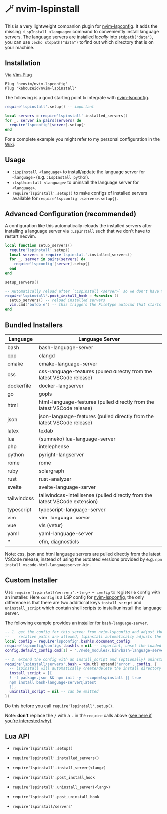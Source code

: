 # 🪄 nvim-lspinstall

This is a very lightweight companion plugin for [nvim-lspconfig](https://github.com/neovim/nvim-lspconfig).
It adds the missing `:LspInstall <language>` command to conveniently install language servers.
The language servers are installed *locally* into `stdpath("data")`, you can use `:echo stdpath("data")` to find out which directory that is on your machine.


## Installation
Via [Vim-Plug](https://github.com/junegunn/vim-plug)

```vim
Plug 'neovim/nvim-lspconfig'
Plug 'kabouzeid/nvim-lspinstall'
```
The following is a good starting point to integrate with [nvim-lspconfig](https://github.com/neovim/nvim-lspconfig).
```lua
require'lspinstall'.setup() -- important

local servers = require'lspinstall'.installed_servers()
for _, server in pairs(servers) do
  require'lspconfig'[server].setup{}
end
```
For a complete example you might refer to my personal configuration in the [Wiki](https://github.com/kabouzeid/nvim-lspinstall/wiki).


## Usage
* `:LspInstall <language>` to install/update the language server for `<language>` (e.g. `:LspInstall python`).
* `:LspUninstall <language>` to uninstall the language server for `<language>`.
* `require'lspinstall'.setup()` to make configs of installed servers available for `require'lspconfig'.<server>.setup{}`.


## Advanced Configuration (recommended)

A configuration like this automatically reloads the installed servers after installing a language server via `:LspInstall` such that we don't have to restart neovim.

```lua
local function setup_servers()
  require'lspinstall'.setup()
  local servers = require'lspinstall'.installed_servers()
  for _, server in pairs(servers) do
    require'lspconfig'[server].setup{}
  end
end

setup_servers()

-- Automatically reload after `:LspInstall <server>` so we don't have to restart neovim
require'lspinstall'.post_install_hook = function ()
  setup_servers() -- reload installed servers
  vim.cmd("bufdo e") -- this triggers the FileType autocmd that starts the server
end
```

## Bundled Installers

| Language    | Language Server                                                             |
|-------------|-----------------------------------------------------------------------------|
| bash        | bash-language-server                                                        |
| cpp         | clangd                                                                      |
| cmake       | cmake-language-server                                                       |
| css         | css-language-features (pulled directly from the latest VSCode release)      |
| dockerfile  | docker-langserver                                                           |
| go          | gopls                                                                       |
| html        | html-language-features (pulled directly from the latest VSCode release)     |
| json        | json-language-features (pulled directly from the latest VSCode release)     |
| latex       | texlab                                                                      |
| lua         | (sumneko) lua-language-server                                               |
| php         | intelephense                                                                |
| python      | pyright-langserver                                                          |
| rome        | rome                                                                        |
| ruby        | solargraph                                                                  |
| rust        | rust-analyzer                                                               |
| svelte      | svelte-language-server                                                      |
| tailwindcss | tailwindcss-intellisense (pulled directly from the latest VSCode extension) |
| typescript  | typescript-language-server                                                  |
| vim         | vim-language-server                                                         |
| vue         | vls (vetur)                                                                 |
| yaml        | yaml-language-server                                                        |
| *           | efm, diagnosticls                                                           |

Note: css, json and html language servers are pulled directly from the latest VSCode release, instead of using the outdated versions provided by e.g. `npm install vscode-html-languageserver-bin`.


## Custom Installer

Use `require'lspinstall/servers'.<lang> = config` to register a config with an installer.
Here `config` is a LSP config for [nvim-lspconfig](https://github.com/neovim/nvim-lspconfig), the only difference is that there are two additional keys `install_script` and `uninstall_script` which contain shell scripts to install/uninstall the language server.

The following example provides an installer for `bash-language-server`.
```lua
-- 1. get the config for this server from nvim-lspconfig and adjust the cmd path.
--    relative paths are allowed, lspinstall automatically adjusts the cmd and cmd_cwd for us!
local config = require'lspconfig'.bashls.document_config
require'lspconfig/configs'.bashls = nil -- important, unset the loaded config again
config.default_config.cmd[1] = "./node_modules/.bin/bash-language-server"

-- 2. extend the config with an install_script and (optionally) uninstall_script
require'lspinstall/servers'.bash = vim.tbl_extend('error', config, {
  -- lspinstall will automatically create/delete the install directory for every server
  install_script = [[
  ! -f package.json && npm init -y --scope=lspinstall || true
  npm install bash-language-server@latest
  ]],
  uninstall_script = nil -- can be omitted
})
```

Do this before you call `require'lspinstall'.setup()`.

Note: **don't** replace the `/` with a `.` in the `require` calls above ([see here if you're interested why](https://github.com/kabouzeid/nvim-lspinstall/issues/14)).


## Lua API

* `require'lspinstall'.setup()`

* `require'lspinstall'.installed_servers()`

* `require'lspinstall'.install_server(<lang>)`
* `require'lspinstall'.post_install_hook`

* `require'lspinstall'.uninstall_server(<lang>)`
* `require'lspinstall'.post_uninstall_hook`

* `require'lspinstall/servers'`

